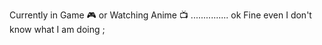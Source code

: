Currently in Game 🎮  or Watching Anime 📺 ............... ok Fine even I don't know what I am doing ;
